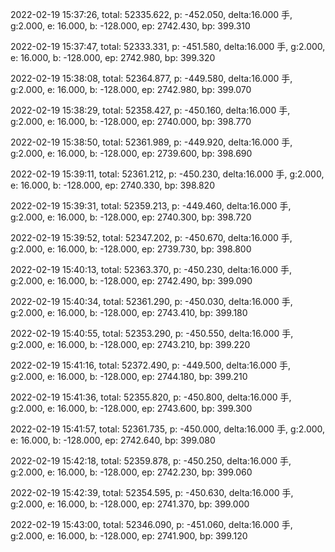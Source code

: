 2022-02-19 15:37:26, total: 52335.622, p: -452.050, delta:16.000 手, g:2.000, e: 16.000, b: -128.000, ep: 2742.430, bp: 399.310

2022-02-19 15:37:47, total: 52333.331, p: -451.580, delta:16.000 手, g:2.000, e: 16.000, b: -128.000, ep: 2742.980, bp: 399.320

2022-02-19 15:38:08, total: 52364.877, p: -449.580, delta:16.000 手, g:2.000, e: 16.000, b: -128.000, ep: 2742.980, bp: 399.070

2022-02-19 15:38:29, total: 52358.427, p: -450.160, delta:16.000 手, g:2.000, e: 16.000, b: -128.000, ep: 2740.000, bp: 398.770

2022-02-19 15:38:50, total: 52361.989, p: -449.920, delta:16.000 手, g:2.000, e: 16.000, b: -128.000, ep: 2739.600, bp: 398.690

2022-02-19 15:39:11, total: 52361.212, p: -450.230, delta:16.000 手, g:2.000, e: 16.000, b: -128.000, ep: 2740.330, bp: 398.820

2022-02-19 15:39:31, total: 52359.213, p: -449.460, delta:16.000 手, g:2.000, e: 16.000, b: -128.000, ep: 2740.300, bp: 398.720

2022-02-19 15:39:52, total: 52347.202, p: -450.670, delta:16.000 手, g:2.000, e: 16.000, b: -128.000, ep: 2739.730, bp: 398.800

2022-02-19 15:40:13, total: 52363.370, p: -450.230, delta:16.000 手, g:2.000, e: 16.000, b: -128.000, ep: 2742.490, bp: 399.090

2022-02-19 15:40:34, total: 52361.290, p: -450.030, delta:16.000 手, g:2.000, e: 16.000, b: -128.000, ep: 2743.410, bp: 399.180

2022-02-19 15:40:55, total: 52353.290, p: -450.550, delta:16.000 手, g:2.000, e: 16.000, b: -128.000, ep: 2743.210, bp: 399.220

2022-02-19 15:41:16, total: 52372.490, p: -449.500, delta:16.000 手, g:2.000, e: 16.000, b: -128.000, ep: 2744.180, bp: 399.210

2022-02-19 15:41:36, total: 52355.820, p: -450.800, delta:16.000 手, g:2.000, e: 16.000, b: -128.000, ep: 2743.600, bp: 399.300

2022-02-19 15:41:57, total: 52361.735, p: -450.000, delta:16.000 手, g:2.000, e: 16.000, b: -128.000, ep: 2742.640, bp: 399.080

2022-02-19 15:42:18, total: 52359.878, p: -450.250, delta:16.000 手, g:2.000, e: 16.000, b: -128.000, ep: 2742.230, bp: 399.060

2022-02-19 15:42:39, total: 52354.595, p: -450.630, delta:16.000 手, g:2.000, e: 16.000, b: -128.000, ep: 2741.370, bp: 399.000

2022-02-19 15:43:00, total: 52346.090, p: -451.060, delta:16.000 手, g:2.000, e: 16.000, b: -128.000, ep: 2741.900, bp: 399.120